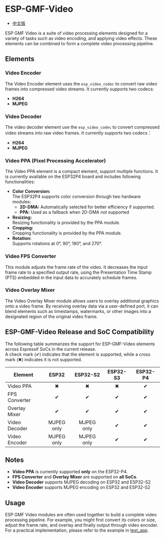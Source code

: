 # ESP-GMF-Video

- [中文版](./README_CN.md)

ESP GMF Video is a suite of video processing elements designed for a variety of tasks such as video encoding, and applying video effects. These elements can be combined to form a complete video processing pipeline.

## Elements

### Video Encoder
The Video Encoder element uses the `esp_video_codec` to convert raw video frames into compressed video streams. It currently supports two codecs:
- **H264**
- **MJPEG**

### Video Decoder
The video decoder element use the `esp_video_codec` to convert compressed video streams into raw video frames. It currently supports two codecs：
- **H264**
- **MJPEG**

### Video PPA (Pixel Processing Accelerator)
The Video PPA element is a compact element, support multiple functions. It is currently available on the ESP32P4 board and includes following functionalities:
- **Color Conversion:**  
  The ESP32P4 supports color conversion through two hardware modules:
  - **2D-DMA:** Automatically selected for better efficiency if supported.
  - **PPA:** Used as a fallback when 2D-DMA not supported
- **Resizing:**  
  Resizing functionality is provided by the PPA module.
- **Cropping:**  
  Cropping functionality is provided by the PPA module.
- **Rotation:**  
  Supports rotations at 0°, 90°, 180°, and 270°.

### Video FPS Converter
This module adjusts the frame rate of the video. It decreases the input frame rate to a specified output rate, using the Presentation Time Stamp (PTS) embedded in the input data to accurately schedule frames.

### Video Overlay Mixer
The Video Overlay Mixer module allows users to overlay additional graphics onto a video frame. By receiving overlay data via a user-defined port, it can blend elements such as timestamps, watermarks, or other images into a designated region of the original video frame.

## ESP-GMF-Video Release and SoC Compatibility

The following table summarizes the support for ESP-GMF-Video elements across Espressif SoCs in the current release.  
A check mark (&#10004;) indicates that the element is supported, while a cross mark (&#10006;) indicates it is not supported.

| Element         | ESP32       | ESP32-S2    | ESP32-S3    | ESP32-P4    |
|-----------------|:-----------:|:-----------:|:-----------:|:-----------:|
| Video PPA       | &#10006;    | &#10006;    | &#10006;    | &#10004;    |
| FPS Converter   | &#10004;    | &#10004;    | &#10004;    | &#10004;    |
| Overlay Mixer   | &#10004;    | &#10004;    | &#10004;    | &#10004;    |
| Video Decoder   | MJPEG only  | MJPEG only  | &#10004;    | &#10004;    |
| Video Encoder   | MJPEG only  | MJPEG only  | &#10004;    | &#10004;    |

## Notes

- **Video PPA** is currently supported **only** on the ESP32-P4.
- **FPS Converter** and **Overlay Mixer** are supported on **all SoCs**.
- **Video Decoder** supports MJPEG decoding on ESP32 and ESP32-S2
- **Video Encoder** supports MJPEG encoding on ESP32 and ESP32-S2

## Usage
ESP GMF Video modules are often used together to build a complete video processing pipeline. For example, you might first convert its colors or size, adjust the frame rate, and overlay and finally output through video encoder. For a practical implementation, please refer to the example in [test_app](../test_apps/main/elements/gmf_video_el_test.c).
